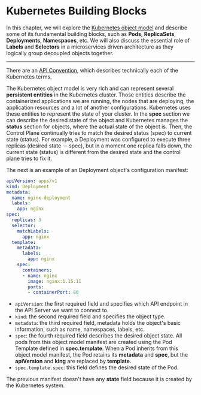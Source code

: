 # Kubernetes Building Blocks

In this chapter, we will explore the [Kubernetes object model](https://kubernetes.io/docs/concepts/overview/working-with-objects/kubernetes-objects/) and describe some of its fundamental building blocks, such as **Pods**, **ReplicaSets**, **Deployments**, **Namespaces**, etc. We will also discuss the essential role of **Labels** and **Selectors** in a microservices driven architecture as they logically group decoupled objects together.

---

There are an [API Convention](https://github.com/kubernetes/community/blob/master/contributors/devel/sig-architecture/api-conventions.md), which describes technically each of the Kubernetes terms.

The Kubernetes object model is very rich and can represent several **persistent entities** in the Kubernetes cluster. Those entities describe the containerized applications we are running, the nodes that are deploying, the application resources and a lot of another configurations. Kubernetes uses these entities to represent the state of your cluster. In the **spec** section we can describe the desired state of the object and Kubernetes manages the **status** section for objects, where the actual state of the object is. Then, the Control Plane continually tries to match the desired status (spec) to current state (status). For example, a Deployment was configured to execute three replicas (desired state -- spec), but in a moment one replica falls down, the current state (status) is different from the desired state and the control plane tries to fix it.

The next is an example of an Deployment object's configuration manifest:

```yml
apiVersion: apps/v1
kind: Deployment
metadata:
  name: nginx-deployment
  labels:
    app: nginx
spec:
  replicas: 3
  selector:
    matchLabels:
      app: nginx
  template:
    metadata:
      labels:
        app: nginx
    spec:
      containers:
      - name: nginx
        image: nginx:1.15.11
        ports:
        - containerPort: 80
```

- `apiVersion`: the first required field and specifies which API endpoint in the API Server we want to connect to. 
- `kind`: the second required field and specifies the object type.
- `metadata`: the third required field, metadata holds the object's basic information, such as name, namespaces, labels, etc.
- `spec`: the fourth required field describes the desired object state. All pods from this object model manifest are created using the Pod Template defined in **spec.template**. When a Pod inherits from this object model manifest, the Pod retains its **metadata** and **spec**, but the **apiVersion** and **king** are replaced by **template**.
- `spec.template.spec`: this field defines the desired state of the Pod.

The previous manifest doesn't have any **state** field because it is created by the Kubernetes system.